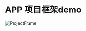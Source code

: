# APP 项目框架demo

![ProjectFrame](http://github.com/695331437@qq.com/ProjectFrame/raw/master/picture/projectFrame.gif)
